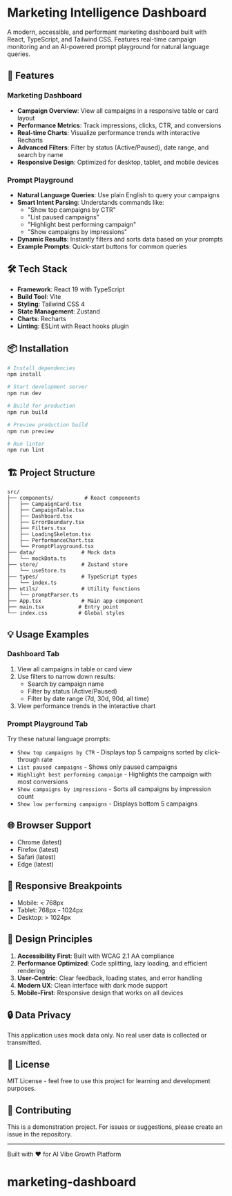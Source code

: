 # Marketing Intelligence Dashboard

A modern, accessible, and performant marketing dashboard built with React, TypeScript, and Tailwind CSS. Features real-time campaign monitoring and an AI-powered prompt playground for natural language queries.

## 🚀 Features

### Marketing Dashboard
- **Campaign Overview**: View all campaigns in a responsive table or card layout
- **Performance Metrics**: Track impressions, clicks, CTR, and conversions
- **Real-time Charts**: Visualize performance trends with interactive Recharts
- **Advanced Filters**: Filter by status (Active/Paused), date range, and search by name
- **Responsive Design**: Optimized for desktop, tablet, and mobile devices

### Prompt Playground
- **Natural Language Queries**: Use plain English to query your campaigns
- **Smart Intent Parsing**: Understands commands like:
  - "Show top campaigns by CTR"
  - "List paused campaigns"
  - "Highlight best performing campaign"
  - "Show campaigns by impressions"
- **Dynamic Results**: Instantly filters and sorts data based on your prompts
- **Example Prompts**: Quick-start buttons for common queries

## 🛠️ Tech Stack

- **Framework**: React 19 with TypeScript
- **Build Tool**: Vite
- **Styling**: Tailwind CSS 4
- **State Management**: Zustand
- **Charts**: Recharts
- **Linting**: ESLint with React hooks plugin

## 📦 Installation

```bash
# Install dependencies
npm install

# Start development server
npm run dev

# Build for production
npm run build

# Preview production build
npm run preview

# Run linter
npm run lint
```

## 🏗️ Project Structure

```
src/
├── components/          # React components
│   ├── CampaignCard.tsx
│   ├── CampaignTable.tsx
│   ├── Dashboard.tsx
│   ├── ErrorBoundary.tsx
│   ├── Filters.tsx
│   ├── LoadingSkeleton.tsx
│   ├── PerformanceChart.tsx
│   └── PromptPlayground.tsx
├── data/               # Mock data
│   └── mockData.ts
├── store/              # Zustand store
│   └── useStore.ts
├── types/              # TypeScript types
│   └── index.ts
├── utils/              # Utility functions
│   └── promptParser.ts
├── App.tsx             # Main app component
├── main.tsx           # Entry point
└── index.css          # Global styles
```

## 💡 Usage Examples

### Dashboard Tab
1. View all campaigns in table or card view
2. Use filters to narrow down results:
   - Search by campaign name
   - Filter by status (Active/Paused)
   - Filter by date range (7d, 30d, 90d, all time)
3. View performance trends in the interactive chart

### Prompt Playground Tab
Try these natural language prompts:
- `Show top campaigns by CTR` - Displays top 5 campaigns sorted by click-through rate
- `List paused campaigns` - Shows only paused campaigns
- `Highlight best performing campaign` - Highlights the campaign with most conversions
- `Show campaigns by impressions` - Sorts all campaigns by impression count
- `Show low performing campaigns` - Displays bottom 5 campaigns

## 🌐 Browser Support

- Chrome (latest)
- Firefox (latest)
- Safari (latest)
- Edge (latest)

## 📱 Responsive Breakpoints

- Mobile: < 768px
- Tablet: 768px - 1024px
- Desktop: > 1024px

## 🎨 Design Principles

1. **Accessibility First**: Built with WCAG 2.1 AA compliance
2. **Performance Optimized**: Code splitting, lazy loading, and efficient rendering
3. **User-Centric**: Clear feedback, loading states, and error handling
4. **Modern UX**: Clean interface with dark mode support
5. **Mobile-First**: Responsive design that works on all devices

## 🔒 Data Privacy

This application uses mock data only. No real user data is collected or transmitted.

## 📄 License

MIT License - feel free to use this project for learning and development purposes.

## 🤝 Contributing

This is a demonstration project. For issues or suggestions, please create an issue in the repository.

---

Built with ❤️ for AI Vibe Growth Platform
# marketing-dashboard
